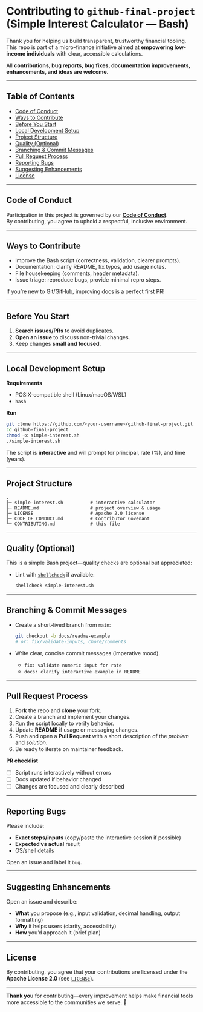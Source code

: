 # Contributing to `github-final-project` (Simple Interest Calculator — Bash)

Thank you for helping us build transparent, trustworthy financial tooling.  
This repo is part of a micro-finance initiative aimed at **empowering low-income individuals** with clear, accessible calculations.

All **contributions, bug reports, bug fixes, documentation improvements, enhancements, and ideas are welcome.**

---

## Table of Contents
- [Code of Conduct](#code-of-conduct)
- [Ways to Contribute](#ways-to-contribute)
- [Before You Start](#before-you-start)
- [Local Development Setup](#local-development-setup)
- [Project Structure](#project-structure)
- [Quality (Optional)](#quality-optional)
- [Branching & Commit Messages](#branching--commit-messages)
- [Pull Request Process](#pull-request-process)
- [Reporting Bugs](#reporting-bugs)
- [Suggesting Enhancements](#suggesting-enhancements)
- [License](#license)

---

## Code of Conduct
Participation in this project is governed by our **[Code of Conduct](CODE_OF_CONDUCT.md)**.  
By contributing, you agree to uphold a respectful, inclusive environment.

---

## Ways to Contribute
- Improve the Bash script (correctness, validation, clearer prompts).
- Documentation: clarify README, fix typos, add usage notes.
- File housekeeping (comments, header metadata).
- Issue triage: reproduce bugs, provide minimal repro steps.

If you’re new to Git/GitHub, improving docs is a perfect first PR!

---

## Before You Start
1. **Search issues/PRs** to avoid duplicates.
2. **Open an issue** to discuss non-trivial changes.
3. Keep changes **small and focused**.

---

## Local Development Setup

**Requirements**
- POSIX-compatible shell (Linux/macOS/WSL)
- `bash`

**Run**
```bash
git clone https://github.com/<your-username>/github-final-project.git
cd github-final-project
chmod +x simple-interest.sh
./simple-interest.sh
````

The script is **interactive** and will prompt for principal, rate (%), and time (years).

---

## Project Structure

```
.
├─ simple-interest.sh          # interactive calculator
├─ README.md                   # project overview & usage
├─ LICENSE                     # Apache 2.0 license
├─ CODE_OF_CONDUCT.md          # Contributor Covenant
└─ CONTRIBUTING.md             # this file
```

---

## Quality (Optional)

This is a simple Bash project—quality checks are optional but appreciated:

* Lint with [`shellcheck`](https://www.shellcheck.net/) if available:

  ```bash
  shellcheck simple-interest.sh
  ```

---

## Branching & Commit Messages

* Create a short-lived branch from `main`:

  ```bash
  git checkout -b docs/readme-example
  # or: fix/validate-inputs, chore/comments
  ```
* Write clear, concise commit messages (imperative mood).

  * `fix: validate numeric input for rate`
  * `docs: clarify interactive example in README`

---

## Pull Request Process

1. **Fork** the repo and **clone** your fork.
2. Create a branch and implement your changes.
3. Run the script locally to verify behavior.
4. Update **README** if usage or messaging changes.
5. Push and open a **Pull Request** with a short description of the *problem* and *solution*.
6. Be ready to iterate on maintainer feedback.

**PR checklist**

* [ ] Script runs interactively without errors
* [ ] Docs updated if behavior changed
* [ ] Changes are focused and clearly described

---

## Reporting Bugs

Please include:

* **Exact steps/inputs** (copy/paste the interactive session if possible)
* **Expected vs actual** result
* OS/shell details

Open an issue and label it `bug`.

---

## Suggesting Enhancements

Open an issue and describe:

* **What** you propose (e.g., input validation, decimal handling, output formatting)
* **Why** it helps users (clarity, accessibility)
* **How** you’d approach it (brief plan)

---

## License

By contributing, you agree that your contributions are licensed under the **Apache License 2.0** (see [`LICENSE`](LICENSE)).

---

**Thank you** for contributing—every improvement helps make financial tools more accessible to the communities we serve. 💙


